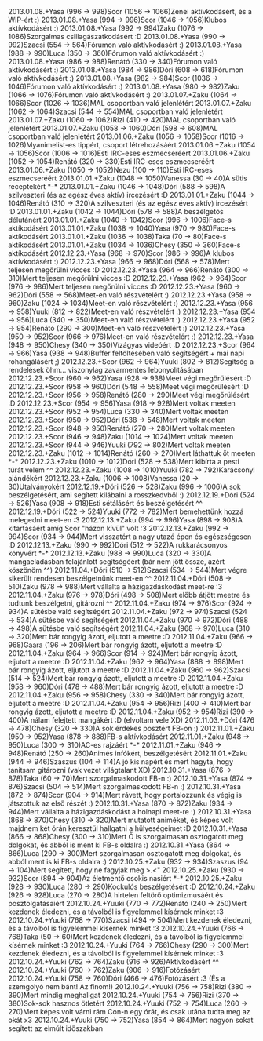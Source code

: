 <tr><td>2013.01.08.</td><td>+</td><td>Yasa (996 &rarr; 998)</td><td>Scor (1056 &rarr; 1066)</td><td>Zenei aktívkodásért, és a WIP-ért :) </td></tr>
<tr><td>2013.01.08.</td><td>+</td><td>Yasa (994 &rarr; 996)</td><td>Scor (1046 &rarr; 1056)</td><td>Klubos aktívkodásért :)</td></tr>
<tr><td>2013.01.08.</td><td>+</td><td>Yasa (992 &rarr; 994)</td><td>Zaku (1076 &rarr; 1086)</td><td>Szorgalmas csillagászatkodásért :D</td></tr>
<tr><td>2013.01.08.</td><td>+</td><td>Yasa (990 &rarr; 992)</td><td>Szacsi (554 &rarr; 564)</td><td>Fórumon való aktívkodásért :)</td></tr>
<tr><td>2013.01.08.</td><td>+</td><td>Yasa (988 &rarr; 990)</td><td>Luca (350 &rarr; 360)</td><td>Fórumon való aktívkodásért :)</td></tr>
<tr><td>2013.01.08.</td><td>+</td><td>Yasa (986 &rarr; 988)</td><td>Renátó (330 &rarr; 340)</td><td>Fórumon való aktívkodásért :)</td></tr>
<tr><td>2013.01.08.</td><td>+</td><td>Yasa (984 &rarr; 986)</td><td>Dóri (608 &rarr; 618)</td><td>Fórumon való aktívkodásért :)</td></tr>
<tr><td>2013.01.08.</td><td>+</td><td>Yasa (982 &rarr; 984)</td><td>Scor (1036 &rarr; 1046)</td><td>Fórumon való aktívkodásért :)</td></tr>
<tr><td>2013.01.08.</td><td>+</td><td>Yasa (980 &rarr; 982)</td><td>Zaku (1066 &rarr; 1076)</td><td>Fórumon való aktívkodásért :)</td></tr>
<tr><td>2013.01.07.</td><td>+</td><td>Zaku (1064 &rarr; 1066)</td><td>Scor (1026 &rarr; 1036)</td><td>MAL csoportban való jelenlétért</td></tr>
<tr><td>2013.01.07.</td><td>+</td><td>Zaku (1062 &rarr; 1064)</td><td>Szacsi (544 &rarr; 554)</td><td>MAL csoportban való jelenlétért</td></tr>
<tr><td>2013.01.07.</td><td>+</td><td>Zaku (1060 &rarr; 1062)</td><td>Rizi (410 &rarr; 420)</td><td>MAL csoportban való jelenlétért</td></tr>
<tr><td>2013.01.07.</td><td>+</td><td>Zaku (1058 &rarr; 1060)</td><td>Dóri (598 &rarr; 608)</td><td>MAL csoportban való jelenlétért</td></tr>
<tr><td>2013.01.06.</td><td>+</td><td>Zaku (1056 &rarr; 1058)</td><td>Scor (1016 &rarr; 1026)</td><td>Myanimelist-es tippért, csoport létrehozásáért</td></tr>
<tr><td>2013.01.06.</td><td>+</td><td>Zaku (1054 &rarr; 1056)</td><td>Scor (1006 &rarr; 1016)</td><td>Esti IRC-eses eszmecseréért </td></tr>
<tr><td>2013.01.06.</td><td>+</td><td>Zaku (1052 &rarr; 1054)</td><td>Renátó (320 &rarr; 330)</td><td>Esti IRC-eses eszmecseréért </td></tr>
<tr><td>2013.01.06.</td><td>+</td><td>Zaku (1050 &rarr; 1052)</td><td>Nezu (100 &rarr; 110)</td><td>Esti IRC-eses eszmecseréért </td></tr>
<tr><td>2013.01.01.</td><td>+</td><td>Zaku (1048 &rarr; 1050)</td><td>Vanessa (30 &rarr; 40)</td><td>A sütis receptekért *-*</td></tr>
<tr><td>2013.01.01.</td><td>+</td><td>Zaku (1046 &rarr; 1048)</td><td>Dóri (588 &rarr; 598)</td><td>A szilveszteri (és az egész éves aktív) ircezésért :D</td></tr>
<tr><td>2013.01.01.</td><td>+</td><td>Zaku (1044 &rarr; 1046)</td><td>Renátó (310 &rarr; 320)</td><td>A szilveszteri (és az egész éves aktív) ircezésért :D</td></tr>
<tr><td>2013.01.01.</td><td>+</td><td>Zaku (1042 &rarr; 1044)</td><td>Dóri (578 &rarr; 588)</td><td>A beszélgetős délutánért</td></tr>
<tr><td>2013.01.01.</td><td>+</td><td>Zaku (1040 &rarr; 1042)</td><td>Scor (996 &rarr; 1006)</td><td>Face-s aktíkodásért</td></tr>
<tr><td>2013.01.01.</td><td>+</td><td>Zaku (1038 &rarr; 1040)</td><td>Yasa (970 &rarr; 980)</td><td>Face-s aktíkodásért</td></tr>
<tr><td>2013.01.01.</td><td>+</td><td>Zaku (1036 &rarr; 1038)</td><td>Taka (70 &rarr; 80)</td><td>Face-s aktíkodásért</td></tr>
<tr><td>2013.01.01.</td><td>+</td><td>Zaku (1034 &rarr; 1036)</td><td>Chesy (350 &rarr; 360)</td><td>Face-s aktíkodásért</td></tr>
<tr><td>2012.12.23.</td><td>+</td><td>Yasa (968 &rarr; 970)</td><td>Scor (986 &rarr; 996)</td><td>A klubos aktívkodásért :)</td></tr>
<tr><td>2012.12.23.</td><td>+</td><td>Yasa (966 &rarr; 968)</td><td>Dóri (568 &rarr; 578)</td><td>Mert teljesen megőrülni vicces :D</td></tr>
<tr><td>2012.12.23.</td><td>+</td><td>Yasa (964 &rarr; 966)</td><td>Renátó (300 &rarr; 310)</td><td>Mert teljesen megőrülni vicces :D</td></tr>
<tr><td>2012.12.23.</td><td>+</td><td>Yasa (962 &rarr; 964)</td><td>Scor (976 &rarr; 986)</td><td>Mert teljesen megőrülni vicces :D</td></tr>
<tr><td>2012.12.23.</td><td>+</td><td>Yasa (960 &rarr; 962)</td><td>Dóri (558 &rarr; 568)</td><td>Meet-en való részvételért :)</td></tr>
<tr><td>2012.12.23.</td><td>+</td><td>Yasa (958 &rarr; 960)</td><td>Zaku (1024 &rarr; 1034)</td><td>Meet-en való részvételért :)</td></tr>
<tr><td>2012.12.23.</td><td>+</td><td>Yasa (956 &rarr; 958)</td><td>Yuuki (812 &rarr; 822)</td><td>Meet-en való részvételért :)</td></tr>
<tr><td>2012.12.23.</td><td>+</td><td>Yasa (954 &rarr; 956)</td><td>Luca (340 &rarr; 350)</td><td>Meet-en való részvételért :)</td></tr>
<tr><td>2012.12.23.</td><td>+</td><td>Yasa (952 &rarr; 954)</td><td>Renátó (290 &rarr; 300)</td><td>Meet-en való részvételért :)</td></tr>
<tr><td>2012.12.23.</td><td>+</td><td>Yasa (950 &rarr; 952)</td><td>Scor (966 &rarr; 976)</td><td>Meet-en való részvételért :)</td></tr>
<tr><td>2012.12.23.</td><td>+</td><td>Yasa (948 &rarr; 950)</td><td>Chesy (340 &rarr; 350)</td><td>Vízágyas videóért :D</td></tr>
<tr><td>2012.12.23.</td><td>+</td><td>Scor (964 &rarr; 966)</td><td>Yasa (938 &rarr; 948)</td><td>Buffer feltöltésében való segítségért + mai napi rohangálásért ;)</td></tr>
<tr><td>2012.12.23.</td><td>+</td><td>Scor (962 &rarr; 964)</td><td>Yuuki (802 &rarr; 812)</td><td>Segítség a rendelések öhm... viszonylag zavarmentes lebonyolításában</td></tr>
<tr><td>2012.12.23.</td><td>+</td><td>Scor (960 &rarr; 962)</td><td>Yasa (928 &rarr; 938)</td><td>Meet végi megőrülésért :D</td></tr>
<tr><td>2012.12.23.</td><td>+</td><td>Scor (958 &rarr; 960)</td><td>Dóri (548 &rarr; 558)</td><td>Meet végi megőrülésért :D</td></tr>
<tr><td>2012.12.23.</td><td>+</td><td>Scor (956 &rarr; 958)</td><td>Renátó (280 &rarr; 290)</td><td>Meet végi megőrülésért :D</td></tr>
<tr><td>2012.12.23.</td><td>+</td><td>Scor (954 &rarr; 956)</td><td>Yasa (918 &rarr; 928)</td><td>Mert voltak meeten</td></tr>
<tr><td>2012.12.23.</td><td>+</td><td>Scor (952 &rarr; 954)</td><td>Luca (330 &rarr; 340)</td><td>Mert voltak meeten</td></tr>
<tr><td>2012.12.23.</td><td>+</td><td>Scor (950 &rarr; 952)</td><td>Dóri (538 &rarr; 548)</td><td>Mert voltak meeten</td></tr>
<tr><td>2012.12.23.</td><td>+</td><td>Scor (948 &rarr; 950)</td><td>Renátó (270 &rarr; 280)</td><td>Mert voltak meeten</td></tr>
<tr><td>2012.12.23.</td><td>+</td><td>Scor (946 &rarr; 948)</td><td>Zaku (1014 &rarr; 1024)</td><td>Mert voltak meeten</td></tr>
<tr><td>2012.12.23.</td><td>+</td><td>Scor (944 &rarr; 946)</td><td>Yuuki (792 &rarr; 802)</td><td>Mert voltak meeten</td></tr>
<tr><td>2012.12.23.</td><td>+</td><td>Zaku (1012 &rarr; 1014)</td><td>Renátó (260 &rarr; 270)</td><td>Mert láthattuk őt meeten *-*</td></tr>
<tr><td>2012.12.23.</td><td>+</td><td>Zaku (1010 &rarr; 1012)</td><td>Dóri (528 &rarr; 538)</td><td>Mert kibírta a pesti túrát velem ^^</td></tr>
<tr><td>2012.12.23.</td><td>+</td><td>Zaku (1008 &rarr; 1010)</td><td>Yuuki (782 &rarr; 792)</td><td>Karácsonyi ajándékért</td></tr>
<tr><td>2012.12.23.</td><td>+</td><td>Zaku (1006 &rarr; 1008)</td><td>Vanessa (20 &rarr; 30)</td><td>Utalványokért</td></tr>
<tr><td>2012.12.19.</td><td>+</td><td>Dóri (526 &rarr; 528)</td><td>Zaku (996 &rarr; 1006)</td><td>A sok beszélgetésért, ami segített kilábalni a rosszkedvből :)</td></tr>
<tr><td>2012.12.19.</td><td>+</td><td>Dóri (524 &rarr; 526)</td><td>Yasa (908 &rarr; 918)</td><td>Esti sétálásért és beszélgetésért ^^</td></tr>
<tr><td>2012.12.19.</td><td>+</td><td>Dóri (522 &rarr; 524)</td><td>Yuuki (772 &rarr; 782)</td><td>Mert bemehettünk hozzá melegedni meet-en :3</td></tr>
<tr><td>2012.12.13.</td><td>+</td><td>Zaku (994 &rarr; 996)</td><td>Yasa (898 &rarr; 908)</td><td>A kitartásáért amíg Scor &quot;házon kívül&quot; volt :3 </td></tr>
<tr><td>2012.12.13.</td><td>+</td><td>Zaku (992 &rarr; 994)</td><td>Scor (934 &rarr; 944)</td><td>Mert visszatért a nagy utazó épen és egészségesen :D</td></tr>
<tr><td>2012.12.13.</td><td>+</td><td>Zaku (990 &rarr; 992)</td><td>Dóri (512 &rarr; 522)</td><td>A rukkarácsonyos könyvért *-*</td></tr>
<tr><td>2012.12.13.</td><td>+</td><td>Zaku (988 &rarr; 990)</td><td>Luca (320 &rarr; 330)</td><td>A mangaeladásban felajánlott segítségéért (bár nem jött össze, azért köszönöm ^^)</td></tr>
<tr><td>2012.11.04.</td><td>+</td><td>Dóri (510 &rarr; 512)</td><td>Szacsi (534 &rarr; 544)</td><td>Mert végre sikerült rendesen beszélgetnünk meet-en ^^</td></tr>
<tr><td>2012.11.04.</td><td>+</td><td>Dóri (508 &rarr; 510)</td><td>Zaku (978 &rarr; 988)</td><td>Mert vállalta a házigazdáskodást meet-re :3</td></tr>
<tr><td>2012.11.04.</td><td>+</td><td>Zaku (976 &rarr; 978)</td><td>Dóri (498 &rarr; 508)</td><td>Mert előbb átjött meetre és tudtunk beszélgetni, gitározni ^^ </td></tr>
<tr><td>2012.11.04.</td><td>+</td><td>Zaku (974 &rarr; 976)</td><td>Scor (924 &rarr; 934)</td><td>A sütésbe való segítségért</td></tr>
<tr><td>2012.11.04.</td><td>+</td><td>Zaku (972 &rarr; 974)</td><td>Szacsi (524 &rarr; 534)</td><td>A sütésbe való segítségért</td></tr>
<tr><td>2012.11.04.</td><td>+</td><td>Zaku (970 &rarr; 972)</td><td>Dóri (488 &rarr; 498)</td><td>A sütésbe való segítségért</td></tr>
<tr><td>2012.11.04.</td><td>+</td><td>Zaku (968 &rarr; 970)</td><td>Luca (310 &rarr; 320)</td><td>Mert bár rongyig ázott, eljutott a meetre :D</td></tr>
<tr><td>2012.11.04.</td><td>+</td><td>Zaku (966 &rarr; 968)</td><td>Gaara (196 &rarr; 206)</td><td>Mert bár rongyig ázott, eljutott a meetre :D</td></tr>
<tr><td>2012.11.04.</td><td>+</td><td>Zaku (964 &rarr; 966)</td><td>Scor (914 &rarr; 924)</td><td>Mert bár rongyig ázott, eljutott a meetre :D</td></tr>
<tr><td>2012.11.04.</td><td>+</td><td>Zaku (962 &rarr; 964)</td><td>Yasa (888 &rarr; 898)</td><td>Mert bár rongyig ázott, eljutott a meetre :D</td></tr>
<tr><td>2012.11.04.</td><td>+</td><td>Zaku (960 &rarr; 962)</td><td>Szacsi (514 &rarr; 524)</td><td>Mert bár rongyig ázott, eljutott a meetre :D</td></tr>
<tr><td>2012.11.04.</td><td>+</td><td>Zaku (958 &rarr; 960)</td><td>Dóri (478 &rarr; 488)</td><td>Mert bár rongyig ázott, eljutott a meetre :D</td></tr>
<tr><td>2012.11.04.</td><td>+</td><td>Zaku (956 &rarr; 958)</td><td>Chesy (330 &rarr; 340)</td><td>Mert bár rongyig ázott, eljutott a meetre :D</td></tr>
<tr><td>2012.11.04.</td><td>+</td><td>Zaku (954 &rarr; 956)</td><td>Rizi (400 &rarr; 410)</td><td>Mert bár rongyig ázott, eljutott a meetre :D</td></tr>
<tr><td>2012.11.04.</td><td>+</td><td>Zaku (952 &rarr; 954)</td><td>Rizi (390 &rarr; 400)</td><td>A nálam felejtett mangákért :D (elvoltam vele XD)</td></tr>
<tr><td>2012.11.03.</td><td>+</td><td>Dóri (476 &rarr; 478)</td><td>Chesy (320 &rarr; 330)</td><td>A sok érdekes posztért FB-on :)</td></tr>
<tr><td>2012.11.01.</td><td>+</td><td>Zaku (950 &rarr; 952)</td><td>Yasa (878 &rarr; 888)</td><td>FB-s aktívkodásért</td></tr>
<tr><td>2012.11.01.</td><td>+</td><td>Zaku (948 &rarr; 950)</td><td>Luca (300 &rarr; 310)</td><td>AC-es rajzáért *-*</td></tr>
<tr><td>2012.11.01.</td><td>+</td><td>Zaku (946 &rarr; 948)</td><td>Renátó (250 &rarr; 260)</td><td>Animés infókért, beszélgetésért</td></tr>
<tr><td>2012.11.01.</td><td>+</td><td>Zaku (944 &rarr; 946)</td><td>Szaszus (104 &rarr; 114)</td><td>A jó kis napért és mert hagyta, hogy tanítsam gitározni (vak vezet világtalant XD)</td></tr>
<tr><td>2012.10.31.</td><td>+</td><td>Yasa (876 &rarr; 878)</td><td>Taka (60 &rarr; 70)</td><td>Mert szorgalmaskodott FB-n :)</td></tr>
<tr><td>2012.10.31.</td><td>+</td><td>Yasa (874 &rarr; 876)</td><td>Szacsi (504 &rarr; 514)</td><td>Mert szorgalmaskodott FB-n :)</td></tr>
<tr><td>2012.10.31.</td><td>+</td><td>Yasa (872 &rarr; 874)</td><td>Scor (904 &rarr; 914)</td><td>Mert rávett, hogy portalozzunk és végig is játszottuk az első részét :)</td></tr>
<tr><td>2012.10.31.</td><td>+</td><td>Yasa (870 &rarr; 872)</td><td>Zaku (934 &rarr; 944)</td><td>Mert vállalta a házigazdáskodást a holnapi meet-re :)</td></tr>
<tr><td>2012.10.31.</td><td>+</td><td>Yasa (868 &rarr; 870)</td><td>Chesy (310 &rarr; 320)</td><td>Mert mutatott animéket, és képes volt majdnem két órán keresztül hallgatni a hülyeségeimet :D</td></tr>
<tr><td>2012.10.31.</td><td>+</td><td>Yasa (866 &rarr; 868)</td><td>Chesy (300 &rarr; 310)</td><td>Mert Ő is szorgalmasan osztogatott meg dolgokat, és abból is ment ki FB-s oldalra :)</td></tr>
<tr><td>2012.10.31.</td><td>+</td><td>Yasa (864 &rarr; 866)</td><td>Luca (290 &rarr; 300)</td><td>Mert szorgalmasan osztogatott meg dolgokat, és abból ment is ki FB-s oldalra :)</td></tr>
<tr><td>2012.10.25.</td><td>+</td><td>Zaku (932 &rarr; 934)</td><td>Szaszus (94 &rarr; 104)</td><td>Mert segített, hogy ne fagyjak meg &gt;.&lt;&quot;</td></tr>
<tr><td>2012.10.25.</td><td>+</td><td>Zaku (930 &rarr; 932)</td><td>Scor (894 &rarr; 904)</td><td>Az életmentő csokis nasiért *-*</td></tr>
<tr><td>2012.10.25.</td><td>+</td><td>Zaku (928 &rarr; 930)</td><td>Luca (280 &rarr; 290)</td><td>Kockulós beszélgetésért :D</td></tr>
<tr><td>2012.10.24.</td><td>+</td><td>Zaku (926 &rarr; 928)</td><td>Luca (270 &rarr; 280)</td><td>A hirtelen feltörő optimizmusáért és posztolgatásaiért</td></tr>
<tr><td>2012.10.24.</td><td>+</td><td>Yuuki (770 &rarr; 772)</td><td>Renátó (240 &rarr; 250)</td><td>Mert kezdenek éledezni, és a távolból is figyelemmel kísérnek minket :3</td></tr>
<tr><td>2012.10.24.</td><td>+</td><td>Yuuki (768 &rarr; 770)</td><td>Szacsi (494 &rarr; 504)</td><td>Mert kezdenek éledezni, és a távolból is figyelemmel kísérnek minket :3</td></tr>
<tr><td>2012.10.24.</td><td>+</td><td>Yuuki (766 &rarr; 768)</td><td>Taka (50 &rarr; 60)</td><td>Mert kezdenek éledezni, és a távolból is figyelemmel kísérnek minket :3</td></tr>
<tr><td>2012.10.24.</td><td>+</td><td>Yuuki (764 &rarr; 766)</td><td>Chesy (290 &rarr; 300)</td><td>Mert kezdenek éledezni, és a távolból is figyelemmel kísérnek minket :3</td></tr>
<tr><td>2012.10.24.</td><td>+</td><td>Yuuki (762 &rarr; 764)</td><td>Zaku (916 &rarr; 926)</td><td>Aktívkodásért ^^</td></tr>
<tr><td>2012.10.24.</td><td>+</td><td>Yuuki (760 &rarr; 762)</td><td>Zaku (906 &rarr; 916)</td><td>Fotózásért</td></tr>
<tr><td>2012.10.24.</td><td>+</td><td>Yuuki (758 &rarr; 760)</td><td>Dóri (466 &rarr; 476)</td><td>Fotózásért :3 (És a szemgolyó nem bánt! Az finom!)</td></tr>
<tr><td>2012.10.24.</td><td>+</td><td>Yuuki (756 &rarr; 758)</td><td>Rizi (380 &rarr; 390)</td><td>Mert mindig meghallgat</td></tr>
<tr><td>2012.10.24.</td><td>+</td><td>Yuuki (754 &rarr; 756)</td><td>Rizi (370 &rarr; 380)</td><td>Sok-sok hasznos ötletért</td></tr>
<tr><td>2012.10.24.</td><td>+</td><td>Yuuki (752 &rarr; 754)</td><td>Luca (260 &rarr; 270)</td><td>Mert képes volt várni rám Con-n egy órát, és csak utána tudta meg az okát x3</td></tr>
<tr><td>2012.10.24.</td><td>+</td><td>Yuuki (750 &rarr; 752)</td><td>Yasa (854 &rarr; 864)</td><td>Mert nagyon sokat segített az elmúlt időszakban</td></tr>
